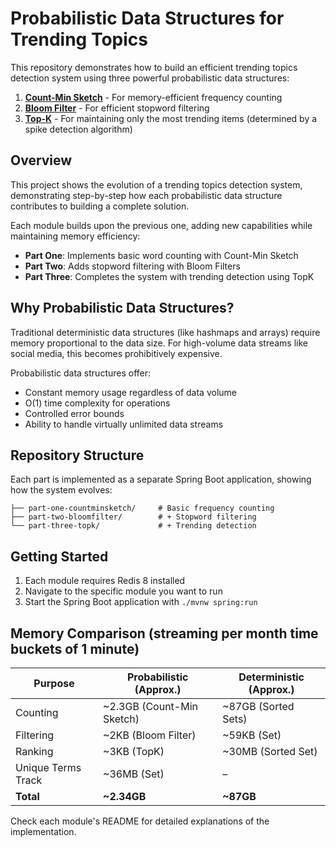 # Probabilistic Data Structures for Trending Topics

This repository demonstrates how to build an efficient trending topics detection system using three powerful probabilistic data structures:

1. **[Count-Min Sketch](part-one-countminsketch/README.md)** - For memory-efficient frequency counting
2. **[Bloom Filter](part-two-bloomfilter/README.md)** - For efficient stopword filtering
3. **[Top-K](part-three-topk/README.md)** - For maintaining only the most trending items (determined by a spike detection algorithm)

## Overview

This project shows the evolution of a trending topics detection system, demonstrating step-by-step how each probabilistic data structure contributes to building a complete solution.

Each module builds upon the previous one, adding new capabilities while maintaining memory efficiency:

- **Part One**: Implements basic word counting with Count-Min Sketch
- **Part Two**: Adds stopword filtering with Bloom Filters
- **Part Three**: Completes the system with trending detection using TopK

## Why Probabilistic Data Structures?

Traditional deterministic data structures (like hashmaps and arrays) require memory proportional to the data size. For high-volume data streams like social media, this becomes prohibitively expensive.

Probabilistic data structures offer:
- Constant memory usage regardless of data volume
- O(1) time complexity for operations
- Controlled error bounds
- Ability to handle virtually unlimited data streams

## Repository Structure

Each part is implemented as a separate Spring Boot application, showing how the system evolves:

```
├── part-one-countminsketch/     # Basic frequency counting
├── part-two-bloomfilter/        # + Stopword filtering
└── part-three-topk/             # + Trending detection
```

## Getting Started

1. Each module requires Redis 8 installed
2. Navigate to the specific module you want to run
3. Start the Spring Boot application with `./mvnw spring:run`

## Memory Comparison (streaming per month time buckets of 1 minute)

| Purpose             | Probabilistic (Approx.)     | Deterministic (Approx.)  |
|---------------------|-----------------------------|---------------------------|
| Counting            | ~2.3GB (Count-Min Sketch)   | ~87GB (Sorted Sets)       |
| Filtering           | ~2KB (Bloom Filter)         | ~59KB (Set)               |
| Ranking             | ~3KB (TopK)                 | ~30MB (Sorted Set)        |
| Unique Terms Track  | ~36MB (Set)                 | –                         |
| **Total**           | **~2.34GB**                 | **~87GB**                 |


Check each module's README for detailed explanations of the implementation. 